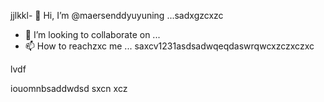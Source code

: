 jjlkkl- 👋 Hi, I’m @maersenddyuyuning ...sadxgzcxzc
- 💞️ I’m looking to collaborate on ...
- 📫 How to reachzxc me ...
saxcv1231asdsadwqeqdaswrqwcxzczxczxc
<!---asad
maersenddy012/maersenddy012 is a ✨ special ✨ repository becaugdf `README.md`d (this file) appears on your GitHub profildasvce.
You can click the Preview link to take a look at your changes.
--->lvdf
iouomnbsaddwdsd
sxcn
xcz
